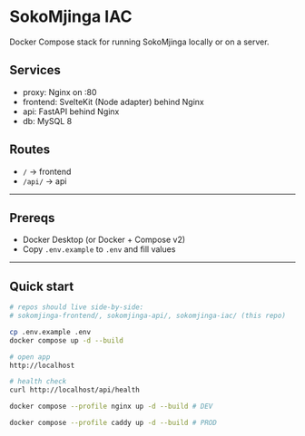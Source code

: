 # SokoMjinga IAC

Docker Compose stack for running SokoMjinga locally or on a server.

## **Services**

- proxy: Nginx on :80
- frontend: SvelteKit (Node adapter) behind Nginx
- api: FastAPI behind Nginx
- db: MySQL 8

## **Routes**

- `/` → frontend
- `/api/` → api

---

## Prereqs

- Docker Desktop (or Docker + Compose v2)
- Copy `.env.example` to `.env` and fill values

---

## Quick start

```bash
# repos should live side-by-side:
# sokomjinga-frontend/, sokomjinga-api/, sokomjinga-iac/ (this repo)

cp .env.example .env
docker compose up -d --build

# open app
http://localhost

# health check
curl http://localhost/api/health
```

```sh
docker compose --profile nginx up -d --build # DEV

docker compose --profile caddy up -d --build # PROD
```
